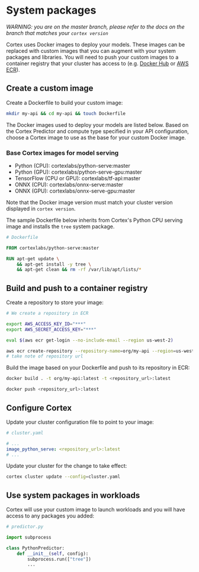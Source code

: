 # System packages

_WARNING: you are on the master branch, please refer to the docs on the branch that matches your `cortex version`_

Cortex uses Docker images to deploy your models. These images can be replaced with custom images that you can augment with your system packages and libraries. You will need to push your custom images to a container registry that your cluster has access to (e.g. [Docker Hub](https://hub.docker.com) or [AWS ECR](https://aws.amazon.com/ecr)).

## Create a custom image

Create a Dockerfile to build your custom image:

```bash
mkdir my-api && cd my-api && touch Dockerfile
```

The Docker images used to deploy your models are listed below. Based on the Cortex Predictor and compute type specified in your API configuration, choose a Cortex image to use as the base for your custom Docker image.

### Base Cortex images for model serving

<!-- CORTEX_VERSION_BRANCH_STABLE x5 -->
* Python (CPU): cortexlabs/python-serve:master
* Python (GPU): cortexlabs/python-serve-gpu:master
* TensorFlow (CPU or GPU): cortexlabs/tf-api:master
* ONNX (CPU): cortexlabs/onnx-serve:master
* ONNX (GPU): cortexlabs/onnx-serve-gpu:master

Note that the Docker image version must match your cluster version displayed in `cortex version`.

The sample Dockerfile below inherits from Cortex's Python CPU serving image and installs the `tree` system package.

<!-- CORTEX_VERSION_BRANCH_STABLE -->
```dockerfile
# Dockerfile

FROM cortexlabs/python-serve:master

RUN apt-get update \
    && apt-get install -y tree \
    && apt-get clean && rm -rf /var/lib/apt/lists/*
```

## Build and push to a container registry

Create a repository to store your image:

```bash
# We create a repository in ECR

export AWS_ACCESS_KEY_ID="***"
export AWS_SECRET_ACCESS_KEY="***"

eval $(aws ecr get-login --no-include-email --region us-west-2)

aws ecr create-repository --repository-name=org/my-api --region=us-west-2
# take note of repository url
```

Build the image based on your Dockerfile and push to its repository in ECR:

```bash
docker build . -t org/my-api:latest -t <repository_url>:latest

docker push <repository_url>:latest
```

## Configure Cortex

Update your cluster configuration file to point to your image:

```yaml
# cluster.yaml

# ...
image_python_serve: <repository_url>:latest
# ...
```

Update your cluster for the change to take effect:

```bash
cortex cluster update --config=cluster.yaml
```

## Use system packages in workloads

Cortex will use your custom image to launch workloads and you will have access to any packages you added:

```python
# predictor.py

import subprocess

class PythonPredictor:
    def __init__(self, config):
        subprocess.run(["tree"])
        ...
```
